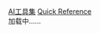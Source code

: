 ﻿<!-- index.html -->

<body>
  <nav>
    <a href="https://nav.00101010.cn/"> AI工具集</a>
    <a href="https://ref.1st.name/">Quick Reference</a>
  </nav>
  <div id="app">加载中......</div>
</body>

